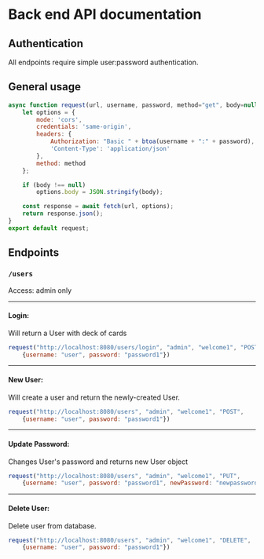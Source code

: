 # Back end API documentation

## Authentication

All endpoints require simple user:password authentication.

## General usage

```javascript
async function request(url, username, password, method="get", body=null) {
    let options = {
        mode: 'cors',
        credentials: 'same-origin',
        headers: {
            Authorization: "Basic " + btoa(username + ":" + password),
            'Content-Type': 'application/json'
        },
        method: method
    };

    if (body !== null)
        options.body = JSON.stringify(body);

    const response = await fetch(url, options);
    return response.json();
}
export default request;
```

## Endpoints

### `/users`

Access: admin only


---

#### Login:

Will return a User with deck of cards

```javascript
request("http://localhost:8080/users/login", "admin", "welcome1", "POST",
    {username: "user", password: "password1"})
```

---

#### New User:

Will create a user and return the newly-created User.

```javascript
request("http://localhost:8080/users", "admin", "welcome1", "POST",
    {username: "user", password: "password1"})
```

---

#### Update Password:

Changes User's password and returns new User object

```javascript
request("http://localhost:8080/users", "admin", "welcome1", "PUT",
    {username: "user", password: "password1", newPassword: "newpassword"})
```

---

#### Delete User:

Delete user from database.

```javascript
request("http://localhost:8080/users", "admin", "welcome1", "DELETE",
    {username: "user", password: "password1"})
```
